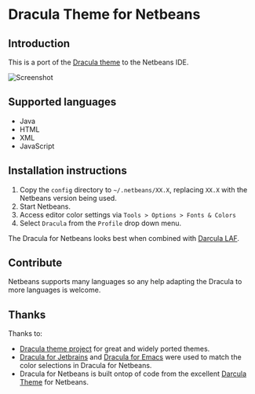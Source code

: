 # Dracula Theme for Netbeans
## Introduction
This is a port of the [Dracula theme](https://draculatheme.com) to the Netbeans IDE.

![Screenshot](./screenshots/dracula-for-netbeans-theme-java-screenshot-lrg.png)

## Supported languages
- Java
- HTML
- XML
- JavaScript
 
## Installation instructions
1. Copy the `config` directory to `~/.netbeans/XX.X`, replacing `XX.X` with the Netbeans version being used.
2. Start Netbeans.
3. Access editor color settings via `Tools > Options > Fonts & Colors`
4. Select `Dracula` from the `Profile` drop down menu.

The Dracula for Netbeans looks best when combined with [Darcula LAF](http://plugins.netbeans.org/plugin/62424/darcula-laf-for-netbeans).

## Contribute
Netbeans supports many languages so any help adapting the Dracula to more languages is welcome.

## Thanks
Thanks to:
- [Dracula theme project](https://draculatheme.com) for great and widely ported themes.
- [Dracula for Jetbrains](https://github.com/dracula/jetbrains) and [Dracula for Emacs](https://github.com/dracula/emacs) were used to match the color selections in Dracula for Netbeans.
- Dracula for Netbeans is built ontop of code from the excellent [Darcula Theme](https://github.com/bulenkov/Darcula/) for Netbeans.
 
